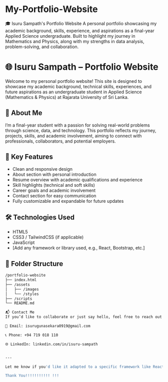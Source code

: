 # My-Portfolio-Website
🎓 Isuru Sampath's Portfolio Website A personal portfolio showcasing my academic background, skills, experience, and aspirations as a final-year Applied Science undergraduate. Built to highlight my journey in Mathematics and Physics, along with my strengths in data analysis, problem-solving, and collaboration.

# 🌐 Isuru Sampath – Portfolio Website

Welcome to my personal portfolio website! This site is designed to showcase my academic background, technical skills, experiences, and future aspirations as an undergraduate student in Applied Science (Mathematics & Physics) at Rajarata University of Sri Lanka.

## 📌 About Me

I’m a final-year student with a passion for solving real-world problems through science, data, and technology. This portfolio reflects my journey, projects, skills, and academic involvement, aiming to connect with professionals, collaborators, and potential employers.

## 🎯 Key Features

- Clean and responsive design  
- About section with personal introduction  
- Resume overview with academic qualifications and experience  
- Skill highlights (technical and soft skills)  
- Career goals and academic involvement  
- Contact section for easy communication  
- Fully customizable and expandable for future updates

## 🛠️ Technologies Used

- HTML5  
- CSS3 / TailwindCSS (if applicable)  
- JavaScript  
- [Add any framework or library used, e.g., React, Bootstrap, etc.]

## 📁 Folder Structure

```bash
/portfolio-website
├── index.html
├── /assets
│   ├── /images
│   └── /styles
├── /scripts
└── README.md

📬 Contact Me
If you’d like to collaborate or just say hello, feel free to reach out!

📧 Email: isurugunasekara0919@gmail.com

📞 Phone: +94 719 018 110

🌐 LinkedIn: linkedin.com/in/isuru-sampath


---

Let me know if you'd like it adapted to a specific framework like React or if you’re hosting it on GitHub Pages—I can add deployment steps too!

Thank You!!!!!!!!!!! !!!